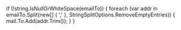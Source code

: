 if (!string.IsNullOrWhiteSpace(emailTo))
{
    foreach (var addr in emailTo.Split(new[] { ',' }, StringSplitOptions.RemoveEmptyEntries))
    {
        mail.To.Add(addr.Trim());
    }
}
